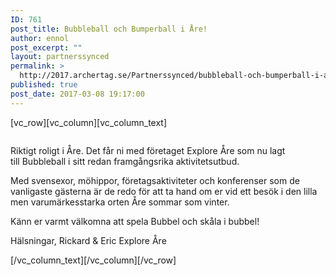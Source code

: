 ```yaml
---
ID: 761
post_title: Bubbleball och Bumperball i Åre!
author: ennol
post_excerpt: ""
layout: partnerssynced
permalink: >
  http://2017.archertag.se/Partnerssynced/bubbleball-och-bumperball-i-are/
published: true
post_date: 2017-03-08 19:17:00
---
```

[vc_row][vc_column][vc_column_text]
<div id="block_container_90310418" class="block_container presentation_image_block">
<div id="block_90310418">
<div class="h24_normal_text">
<div class="h24_image_block_align h24_image_block_align_left "><img id="block_img_90310418" class="presentation_image_block_image" title="" src="http://h24-original.s3.amazonaws.com/183390/17824032-ayGnk.jpg" alt="" /></div>
</div>
</div>
</div>
<div id="block_container_90310414" class="block_container standard_text_block text_block">
<div id="block_90310414">
<div id="block_90310414_text_content" class="text_content">

Riktigt roligt i Åre. Det får ni med företaget Explore Åre som nu lagt till Bubbleball i sitt redan framgångsrika aktivitetsutbud.

Med svensexor, möhippor, företagsaktiviteter och konferenser som de vanligaste gästerna är de redo för att ta hand om er vid ett besök i den lilla men varumärkesstarka orten Åre sommar som vinter.

Känn er varmt välkomna att spela Bubbel och skåla i bubbel!

Hälsningar,
Rickard &amp; Eric
Explore Åre

</div>
</div>
</div>
[/vc_column_text][/vc_column][/vc_row]